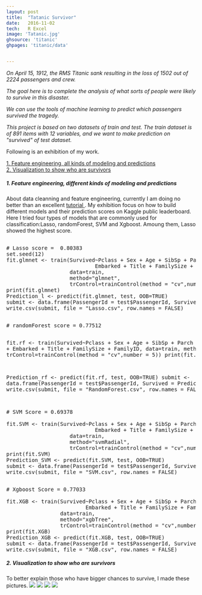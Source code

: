 ```yaml
---
layout: post
title:  "Tatanic Survivor"
date:   2016-11-02
tech:   R Excel
image: 'Tatanic.jpg'
ghsource: 'titanic'
ghpages: 'titanic/data'


---
```


<i>On April 15, 1912, the RMS Titanic sank resulting in the loss of 1502 out of 2224 passengers and crew.  

The goal here is to complete the analysis of what sorts of people were likely to survive in this disaster. 

We can use the tools of machine learning to predict which passengers survived the tragedy.  

This project is based on two datasets of train and test. The train dataset is of 891 items with 12 variables, and we want to make prediction on "survived" of test dataset.  </i>

Following is an exhibition of my work.  
  
<a href="#1">1. Feature engineering, all kinds of modeling and predictions</a>  
<a href="#2">2. Visualization to show who are survivors</a>    


<a name="1"> </a>  
<h5>1. Feature engineering, different kinds of modeling and predictions </h5>    
About data cleanning and feature engineering, currently I am doing no better than an excellent <a href="https://www.kaggle.com/mrisdal/titanic/exploring-survival-on-the-titanic"> tutorial </a>.   
My exhibition focus on how to build different models and their prediction scores on Kaggle public leaderboard. Here I tried four types of models that are commonly used for classification:Lasso, randomForest, SVM and Xgboost. Amoung them, Lasso showed the  highest score.
<pre>  
# Lasso score =  0.80383
set.seed(12)
fit.glmnet <- train(Survived~Pclass + Sex + Age + SibSp + Parch + Fare +
                            Embarked + Title + FamilySize + FamilyID, 
                    data=train, 
                    method="glmnet",
                    trControl=trainControl(method = "cv",number = 5))
print(fit.glmnet)
Prediction_l <- predict(fit.glmnet, test, OOB=TRUE)
submit <- data.frame(PassengerId = test$PassengerId, Survived = Prediction_l)
write.csv(submit, file = "Lasso.csv", row.names = FALSE)
</pre>  
<pre> 
# randomForest score = 0.77512

fit.rf <- train(Survived~Pclass + Sex + Age + SibSp + Parch + Fare +
                            Embarked + Title + FamilySize + FamilyID, 
                    data=train, 
                    method="rf",
                    trControl=trainControl(method = "cv",number = 5))
print(fit.rf)

Prediction_rf <- predict(fit.rf, test, OOB=TRUE)
submit <- data.frame(PassengerId = test$PassengerId, Survived = Prediction_rf)
write.csv(submit, file = "RandomForest.csv", row.names = FALSE)
</pre>  
<pre> 
# SVM Score = 0.69378

fit.SVM <- train(Survived~Pclass + Sex + Age + SibSp + Parch + Fare +
                            Embarked + Title + FamilySize + FamilyID, 
                    data=train, 
                    method="svmRadial",
                    trControl=trainControl(method = "cv",number = 5))
print(fit.SVM)
Prediction_SVM <- predict(fit.SVM, test, OOB=TRUE)
submit <- data.frame(PassengerId = test$PassengerId, Survived = Prediction_SVM)
write.csv(submit, file = "SVM.csv", row.names = FALSE)
</pre>  
<pre> 
# Xgboost Score = 0.77033

fit.XGB <- train(Survived~Pclass + Sex + Age + SibSp + Parch + Fare +
                         Embarked + Title + FamilySize + FamilyID, 
                 data=train, 
                 method="xgbTree",
                 trControl=trainControl(method = "cv",number = 5))
print(fit.XGB)
Prediction_XGB <- predict(fit.XGB, test, OOB=TRUE)
submit <- data.frame(PassengerId = test$PassengerId, Survived = Prediction_XGB)
write.csv(submit, file = "XGB.csv", row.names = FALSE)  
</pre>  
<a name="2"> </a>  
<h5>2. Visualization to show who are survivors </h5>  
To better explain those who have bigger chances to survive, I made these pictures.
<img src="\images\Age.jpg">  
<img src="\images\Sex.jpg">
<img src="\images\Pclass.jpg">
<img src="\images\Family Size.jpg">
